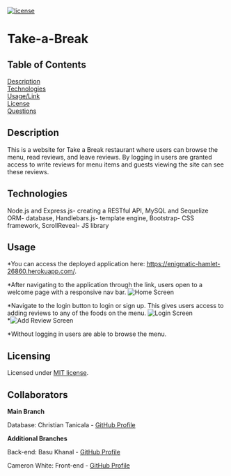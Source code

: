 [![license](https://img.shields.io/badge/license-MIT-orange)](https://shields.io)  

# Take-a-Break
 
## Table of Contents 
[Description](#description)  
[Technologies](#technologies)  
[Usage/Link](#usage/link)  
[License](#licensing)  
[Questions](#questions)  
 
## Description
This is a website for Take a Break restaurant where users can browse the menu, read reviews, and leave reviews. By logging in users are granted access to write reviews for menu items and guests viewing the site can see these reviews. 

## Technologies
Node.js and Express.js- creating a RESTful API,
MySQL and Sequelize ORM- database,
Handlebars.js- template engine,
Bootstrap- CSS framework,
ScrollReveal- JS library


## Usage

*You can access the deployed application here: https://enigmatic-hamlet-26860.herokuapp.com/.  

*After navigating to the application through the link, users open to a welcome page with a responsive nav bar.
![Home Screen](public/images/Screenshots/homeScreenShot.png?raw=true)  

*Navigate to the login button to login or sign up. This gives users access to adding reviews to any of the foods on the menu.
![Login Screen](public/images/Screenshots/loginScreenShot.png?raw=true)  
*![Add Review Screen](public/images/Screenshots/addReviewScreenShot.png)  

*Without logging in users are able to browse the menu.

## Licensing
Licensed under [MIT license](LICENSE).

## Collaborators

**Main Branch**

Database: Christian Tanicala - [GitHub Profile](https://github.com/Chtanicala)

**Additional Branches**

Back-end: Basu Khanal - [GitHub Profile](https://https://github.com/bkhanal87)

Cameron White: Front-end - [GitHub Profile](https://github.com/CamJade)



